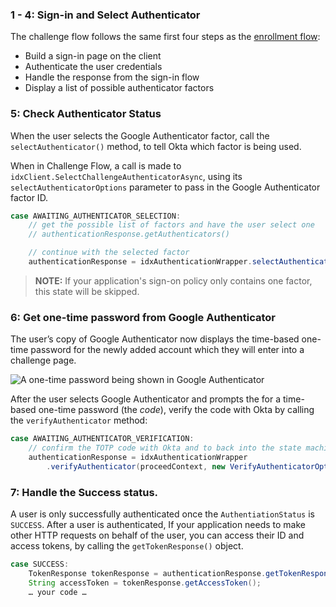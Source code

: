 ### 1 - 4: Sign-in and Select Authenticator

The challenge flow follows the same first four steps as the [enrollment flow](#integrate-sdk-for-authenticator-enrollment):

* Build a sign-in page on the client
* Authenticate the user credentials
* Handle the response from the sign-in flow
* Display a list of possible authenticator factors

### 5: Check Authenticator Status

When the user selects the Google Authenticator factor, call the `selectAuthenticator()` method, to tell Okta which factor is being used.

When in Challenge Flow, a call is made to `idxClient.SelectChallengeAuthenticatorAsync`, using its `selectAuthenticatorOptions` parameter to pass in the Google Authenticator factor ID.

```java
case AWAITING_AUTHENTICATOR_SELECTION:
    // get the possible list of factors and have the user select one
    // authenticationResponse.getAuthenticators()

    // continue with the selected factor
    authenticationResponse = idxAuthenticationWrapper.selectAuthenticator(proceedContext, authenticator);
```

> **NOTE:** If your application's sign-on policy only contains one factor, this state will be skipped.

### 6: Get one-time password from Google Authenticator

The user’s copy of Google Authenticator now displays the time-based one-time password for the newly added account which they will enter into a challenge page.

![A one-time password being shown in Google Authenticator](/img/authenticators/authenticators-google-one-time-password.png)

After the user selects Google Authenticator and prompts the for a time-based one-time password (the _code_), verify the code with Okta by calling the `verifyAuthenticator` method:

```java
case AWAITING_AUTHENTICATOR_VERIFICATION:
    // confirm the TOTP code with Okta and to back into the state machine
    authenticationResponse = idxAuthenticationWrapper
        .verifyAuthenticator(proceedContext, new VerifyAuthenticatorOptions(code));
```

### 7: Handle the Success status.

A user is only successfully authenticated once the `AuthentiationStatus` is `SUCCESS`. After a user is authenticated, If your application needs to make other HTTP requests on behalf of the user, you can access their ID and access tokens, by calling the `getTokenResponse()` object.

```java
case SUCCESS:
    TokenResponse tokenResponse = authenticationResponse.getTokenResponse();
    String accessToken = tokenResponse.getAccessToken();
    … your code …
```
